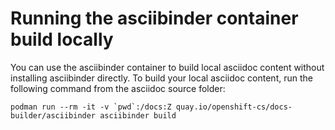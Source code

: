 # Running the asciibinder container build locally

You can use the asciibinder container to build local asciidoc content without
installing asciibinder directly. To build your local asciidoc content, run the
following command from the asciidoc source folder:

```
podman run --rm -it -v `pwd`:/docs:Z quay.io/openshift-cs/docs-builder/asciibinder asciibinder build
```

